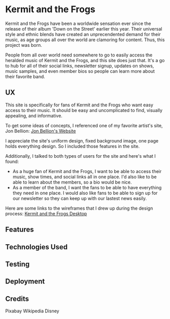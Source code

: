 # Kermit and the Frogs

Kermit and the Frogs have been a worldwide sensation ever since the release of their album 'Down on the Street' earlier this year. Their universal style and ethnic blends have created an unprecendented demand for their music, as age groups all over the world are clamoring for content. Thus, this project was born.

People from all over world need somewhere to go to easily access the heralded music of Kermit and the Frogs, and this site does just that. It's a go to hub for all of their social links, newsletter signup, updates on shows, music samples, and even member bios so people can learn more about their favorite band.

## UX

This site is specifically for fans of Kermit and the Frogs who want easy access to their music. It should be easy and uncomplicated to find, visually appealing, and informative.

To get some ideas of concepts, I referenced one of my favorite artist's site, Jon Bellion: [Jon Bellion's Website](http://www.jonbellion.com/)

I appreciate the site's uniform design, fixed background image, one page holds everything design. So I included those features in the site.

Additionally, I talked to both types of users for the site and here's what I found:

* As a huge fan of Kermit and the Frogs, I want to be able to access their music, show times, and social links all in one place. I'd also like to be able to learn about the members, so a bio would be nice.
* As a member of the band, I want the fans to be able to have everything they need in one place. I would also like fans to be able to sign up for our newsletter so they can keep up with our lastest news easily.

Here are some links to the wireframes that I drew up during the design process:
[Kermit and the Frogs Desktop](kermit_and_the_frogs_desktop.pdf) 

## Features

## Technologies Used

## Testing

## Deployment

## Credits
Pixabay
Wikipedia
Disney